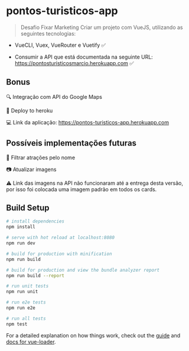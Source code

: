 # pontos-turisticos-app

> Desafio Fixar Marketing
Criar um projeto com VueJS, utilizando as seguintes tecnologias:

- VueCLI, Vuex, VueRouter e Vuetify :white_check_mark:

- Consumir a API que está documentada na seguinte URL: https://pontosturisticosmarcio.herokuapp.com :white_check_mark:

## Bonus
:mag: Integração com API do Google Maps

:rocket: Deploy to heroku

:computer: Link da aplicação: https://pontos-turisticos-app.herokuapp.com

## Possíveis implementações futuras
:memo: Filtrar atrações pelo nome

:camera: Atualizar imagens

:warning: Link das imagens na API não funcionaram até a entrega desta versão, por isso foi colocada uma imagem padrão em todos os cards.

## Build Setup
``` bash
# install dependencies
npm install

# serve with hot reload at localhost:8080
npm run dev

# build for production with minification
npm run build

# build for production and view the bundle analyzer report
npm run build --report

# run unit tests
npm run unit

# run e2e tests
npm run e2e

# run all tests
npm test
```

For a detailed explanation on how things work, check out the [guide](http://vuejs-templates.github.io/webpack/) and [docs for vue-loader](http://vuejs.github.io/vue-loader).
